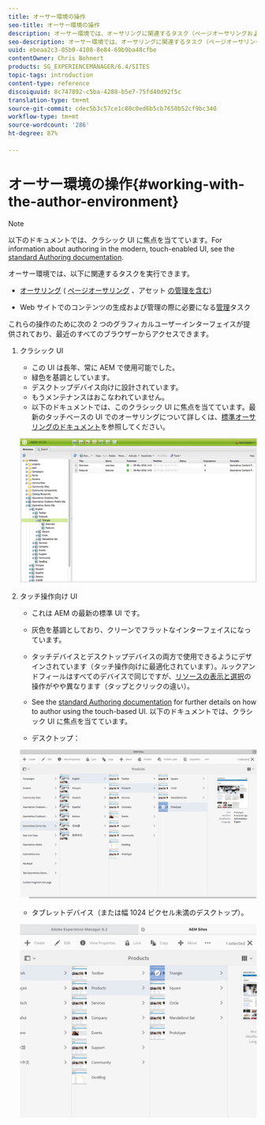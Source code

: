 ```yaml
---
title: オーサー環境の操作
seo-title: オーサー環境の操作
description: オーサー環境では、オーサリングに関連するタスク（ページオーサリングおよびアセットの管理を含む）と、Web サイトのコンテンツの生成および管理の際に必要な管理タスクを実行できます。
seo-description: オーサー環境では、オーサリングに関連するタスク（ページオーサリングおよびアセットの管理を含む）と、Web サイトのコンテンツの生成および管理の際に必要な管理タスクを実行できます。
uuid: ebeaa2c3-05b0-4108-8e84-69b9ba48cfbe
contentOwner: Chris Bohnert
products: SG_EXPERIENCEMANAGER/6.4/SITES
topic-tags: introduction
content-type: reference
discoiquuid: 8c747892-c5ba-4288-b5e7-75fd40d92f5c
translation-type: tm+mt
source-git-commit: cdec5b3c57ce1c80c0ed6b5cb7650b52cf9bc340
workflow-type: tm+mt
source-wordcount: '286'
ht-degree: 87%

---
```



# オーサー環境の操作{#working-with-the-author-environment}

>[!NOTE]
>
>以下のドキュメントでは、クラシック UI に焦点を当てています。For information about authoring in the modern, touch-enabled UI, see the [standard Authoring documentation](/help/assets/assets.md).

オーサー環境では、以下に関連するタスクを実行できます。

* [オーサリング](/help/sites-authoring/author.md) ( [ページオーサリング](/help/sites-authoring/qg-page-authoring.md) 、アセット [の管理を含む](/help/assets/assets.md))

* Web サイトでのコンテンツの生成および管理の際に必要になる[管理](/help/sites-administering/administer-best-practices.md)タスク

これらの操作のために次の 2 つのグラフィカルユーザーインターフェイスが提供されており、最近のすべてのブラウザーからアクセスできます。

1. クラシック UI

   * この UI は長年、常に AEM で使用可能でした。
   * 緑色を基調としています。
   * デスクトップデバイス向けに設計されています。
   * もうメンテナンスはおこなわれていません。
   * 以下のドキュメントでは、このクラシック UI に焦点を当てています。最新のタッチベースの UI でのオーサリングについて詳しくは、[標準オーサリングのドキュメント](/help/sites-authoring/author.md)を参照してください。

   ![chlimage_1-149](assets/chlimage_1-149.png)

1. タッチ操作向け UI

   * これは AEM の最新の標準 UI です。
   * 灰色を基調としており、クリーンでフラットなインターフェイスになっています。
   * タッチデバイスとデスクトップデバイスの両方で使用できるようにデザインされています（タッチ操作向けに最適化されています）。ルックアンドフィールはすべてのデバイスで同じですが、[リソースの表示と選択](/help/sites-authoring/basic-handling.md)の操作がやや異なります（タップとクリックの違い）。
   * See the [standard Authoring documentation](/help/sites-authoring/author.md) for further details on how to author using the touch-based UI. 以下のドキュメントでは、クラシック UI に焦点を当てています。

   * デスクトップ：

   ![chlimage_1-150](assets/chlimage_1-150.png)

   * タブレットデバイス（または幅 1024 ピクセル未満のデスクトップ）。

   ![chlimage_1-7](assets/chlimage_1-7.jpeg)

